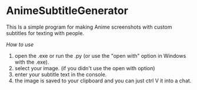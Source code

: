# AnimeSubtitleGenerator

This Is a simple program for making Anime screenshots with custom subtitles for texting with people.

*How to use*
1. open the .exe or run the .py (or use the "open with" option in Windows with the .exe).
2. select your image. (if you didn't use the open with option)
3. enter your subtitle text in the console.
4. the image is saved to your clipboard and you can just ctrl V it into a chat.
